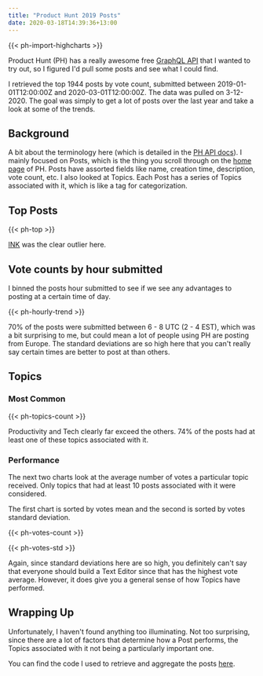 ```yaml
---
title: "Product Hunt 2019 Posts"
date: 2020-03-18T14:39:36+13:00
---
```


{{< ph-import-highcharts >}}

Product Hunt (PH) has a really awesome free [GraphQL API](https://api.producthunt.com/v2/docs) that I wanted to try out, so I figured I'd pull some posts and see what I could find.

I retrieved the top 1944 posts by vote count, submitted between 2019-01-01T12:00:00Z and 2020-03-01T12:00:00Z. The data was pulled on 3-12-2020. The goal was simply to get a lot of posts over the last year and take a look at some of the trends.

## Background

A bit about the terminology here (which is detailed in the [PH API docs](https://api.producthunt.com/v2/docs)). I mainly focused on Posts, which is the thing you scroll through on the [home page](https://www.producthunt.com/) of PH. Posts have assorted fields like name, creation time, description, vote count, etc. I also looked at Topics. Each Post has a series of Topics associated with it, which is like a tag for categorization.

## Top Posts

{{< ph-top >}}

[INK](https://www.producthunt.com/posts/ink-1c962f43-e6e2-4291-942f-6090712bf2b6) was the clear outlier here.

## Vote counts by hour submitted

I binned the posts hour submitted to see if we see any advantages to posting at a certain time of day.

{{< ph-hourly-trend >}}

70% of the posts were submitted between 6 - 8 UTC (2 - 4 EST), which was a bit surprising to me, but could mean a lot of people using PH are posting from Europe. The standard deviations are so high here that you can't really say certain times are better to post at than others.

## Topics

### Most Common

{{< ph-topics-count >}}

Productivity and Tech clearly far exceed the others. 74% of the posts had at least one of these topics associated with it.

### Performance

The next two charts look at the average number of votes a particular topic received. Only topics that had at least 10 posts associated with it were considered.

The first chart is sorted by votes mean and the second is sorted by votes standard deviation.

{{< ph-votes-count >}}

{{< ph-votes-std >}}

Again, since standard deviations here are so high, you definitely can't say that everyone should build a Text Editor since that has the highest vote average. However, it does give you a general sense of how Topics have performed.

## Wrapping Up

Unfortunately, I haven't found anything too illuminating. Not too surprising, since there are a lot of factors that determine how a Post performs, the Topics associated with it not being a particularly important one.

You can find the code I used to retrieve and aggregate the posts [here](https://github.com/hwustrack/ph-queries).
